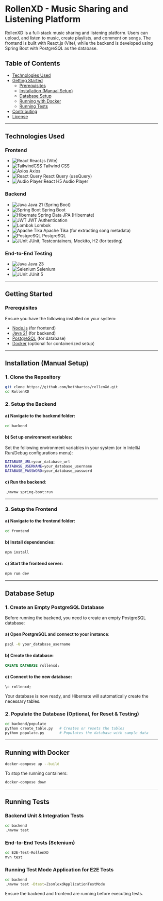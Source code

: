 # RollenXD - Music Sharing and Listening Platform

RollenXD is a full-stack music sharing and listening platform. Users can upload, and listen to music, create playlists, and comment on songs. The frontend is built with React.js (Vite), while the backend is developed using Spring Boot with PostgreSQL as the database.

## Table of Contents
- [Technologies Used](#technologies-used)
- [Getting Started](#getting-started)
  - [Prerequisites](#prerequisites)
  - [Installation (Manual Setup)](#installation-manual-setup)
  - [Database Setup](#database-setup)
  - [Running with Docker](#running-with-docker)
  - [Running Tests](#running-tests)
- [Contributing](#contributing)
- [License](#license)

---

## Technologies Used

### Frontend
- ![React](https://img.shields.io/badge/React-20232A?style=flat&logo=react&logoColor=61DAFB) React.js (Vite)
- ![TailwindCSS](https://img.shields.io/badge/TailwindCSS-38B2AC?style=flat&logo=tailwind-css&logoColor=white) Tailwind CSS
- ![Axios](https://img.shields.io/badge/Axios-671DDF?style=flat) Axios
- ![React Query](https://img.shields.io/badge/React_Query-FF4154?style=flat) React Query (useQuery)
- ![Audio Player](https://img.shields.io/badge/Audio_Player-2C8EBB?style=flat) React H5 Audio Player

### Backend
- ![Java](https://img.shields.io/badge/Java_21-ED8B00?style=flat&logo=openjdk&logoColor=white) Java 21 (Spring Boot)
- ![Spring Boot](https://img.shields.io/badge/Spring_Boot-6DB33F?style=flat&logo=spring-boot&logoColor=white) Spring Boot
- ![Hibernate](https://img.shields.io/badge/Hibernate-59666C?style=flat) Spring Data JPA (Hibernate)
- ![JWT](https://img.shields.io/badge/JWT-000000?style=flat&logo=JSON%20web%20tokens) JWT Authentication
- ![Lombok](https://img.shields.io/badge/Lombok-CA4245?style=flat) Lombok
- ![Apache Tika](https://img.shields.io/badge/Apache_Tika-EC2025?style=flat) Apache Tika (for extracting song metadata)
- ![PostgreSQL](https://img.shields.io/badge/PostgreSQL-336791?style=flat&logo=postgresql&logoColor=white) PostgreSQL
- ![JUnit](https://img.shields.io/badge/JUnit-25A162?style=flat) JUnit, Testcontainers, Mockito, H2 (for testing)

### End-to-End Testing
- ![Java](https://img.shields.io/badge/Java_23-ED8B00?style=flat&logo=openjdk&logoColor=white) Java 23
- ![Selenium](https://img.shields.io/badge/Selenium-43B02A?style=flat&logo=selenium&logoColor=white) Selenium
- ![JUnit](https://img.shields.io/badge/JUnit_5-25A162?style=flat) JUnit 5

---

## Getting Started

### Prerequisites

Ensure you have the following installed on your system:

- [Node.js](https://nodejs.org/) (for frontend)
- [Java 21](https://adoptium.net/) (for backend)
- [PostgreSQL](https://www.postgresql.org/) (for database)
- [Docker](https://www.docker.com/) (optional for containerized setup)

---

## Installation (Manual Setup)

### 1. Clone the Repository
```sh
git clone https://github.com/bothbartos/rollenXd.git
cd RollenXD
```

### 2. Setup the Backend

#### a) Navigate to the backend folder:
```sh
cd backend
```

#### b) Set up environment variables:
Set the following environment variables in your system (or in IntelliJ Run/Debug configurations menu):
```sh
DATABASE_URL=your_database_url
DATABASE_USERNAME=your_database_username
DATABASE_PASSWORD=your_database_password
```

#### c) Run the backend:
```sh
./mvnw spring-boot:run
```

---

### 3. Setup the Frontend

#### a) Navigate to the frontend folder:
```sh
cd frontend
```

#### b) Install dependencies:
```sh
npm install
```

#### c) Start the frontend server:
```sh
npm run dev
```

---

## Database Setup

### 1. Create an Empty PostgreSQL Database

Before running the backend, you need to create an empty PostgreSQL database:

#### a) Open PostgreSQL and connect to your instance:
```sh
psql -U your_database_username
```

#### b) Create the database:
```sql
CREATE DATABASE rollenxd;
```

#### c) Connect to the new database:
```sql
\c rollenxd;
```

Your database is now ready, and Hibernate will automatically create the necessary tables.

### 2. Populate the Database (Optional, for Reset & Testing)
```sh
cd backend/populate
python create_table.py   # Creates or resets the tables
python populate.py       # Populates the database with sample data
```

---

## Running with Docker
```sh
docker-compose up --build
```
To stop the running containers:
```sh
docker-compose down
```

---

## Running Tests

### Backend Unit & Integration Tests
```sh
cd backend
./mvnw test
```

### End-to-End Tests (Selenium)
```sh
cd E2E-Test-RollenXD
mvn test
```

### Running Test Mode Application for E2E Tests
```sh
cd backend
./mvnw test -Dtest=ZsomlexdApplicationTestMode
```

Ensure the backend and frontend are running before executing tests.


